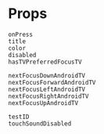 # Props

    onPress
    title
    color
    disabled
    hasTVPreferredFocusTV

    nextFocusDownAndroidTV
    nextFocusForwardAndroidTV
    nextFocusLeftAndroidTV
    nextFocusRightAndroidTV
    nextFocusUpAndroidTV

    testID
    touchSoundDisabled
